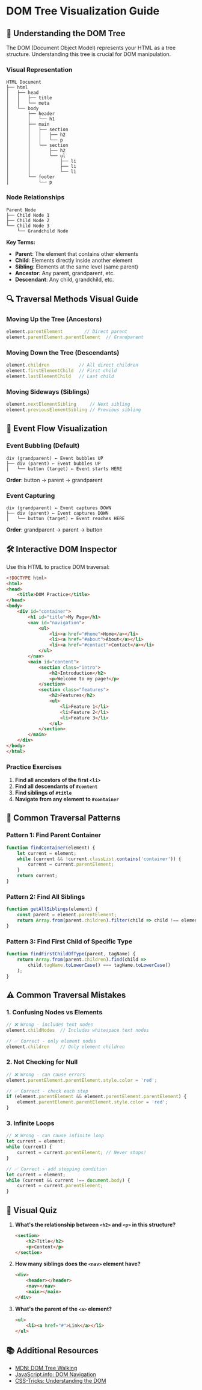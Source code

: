 # DOM Tree Visualization Guide

## 🌳 **Understanding the DOM Tree**

The DOM (Document Object Model) represents your HTML as a tree structure. Understanding this tree is crucial for DOM manipulation.

### Visual Representation

```
HTML Document
├── html
│   ├── head
│   │   ├── title
│   │   └── meta
│   └── body
│       ├── header
│       │   └── h1
│       ├── main
│       │   ├── section
│       │   │   ├── h2
│       │   │   └── p
│       │   └── section
│       │       ├── h2
│       │       └── ul
│       │           ├── li
│       │           ├── li
│       │           └── li
│       └── footer
│           └── p
```

### Node Relationships

```
Parent Node
├── Child Node 1
├── Child Node 2
└── Child Node 3
    └── Grandchild Node
```

**Key Terms:**
- **Parent**: The element that contains other elements
- **Child**: Elements directly inside another element
- **Sibling**: Elements at the same level (same parent)
- **Ancestor**: Any parent, grandparent, etc.
- **Descendant**: Any child, grandchild, etc.

## 🔍 **Traversal Methods Visual Guide**

### Moving Up the Tree (Ancestors)
```javascript
element.parentElement        // Direct parent
element.parentElement.parentElement  // Grandparent
```

### Moving Down the Tree (Descendants)
```javascript
element.children           // All direct children
element.firstElementChild  // First child
element.lastElementChild   // Last child
```

### Moving Sideways (Siblings)
```javascript
element.nextElementSibling     // Next sibling
element.previousElementSibling // Previous sibling
```

## 🎪 **Event Flow Visualization**

### Event Bubbling (Default)
```
div (grandparent) ← Event bubbles UP
├── div (parent) ← Event bubbles UP
│   └── button (target) ← Event starts HERE
```

**Order**: button → parent → grandparent

### Event Capturing
```
div (grandparent) ← Event captures DOWN
├── div (parent) ← Event captures DOWN
│   └── button (target) ← Event reaches HERE
```

**Order**: grandparent → parent → button

## 🛠️ **Interactive DOM Inspector**

Use this HTML to practice DOM traversal:

```html
<!DOCTYPE html>
<html>
<head>
    <title>DOM Practice</title>
</head>
<body>
    <div id="container">
        <h1 id="title">My Page</h1>
        <nav id="navigation">
            <ul>
                <li><a href="#home">Home</a></li>
                <li><a href="#about">About</a></li>
                <li><a href="#contact">Contact</a></li>
            </ul>
        </nav>
        <main id="content">
            <section class="intro">
                <h2>Introduction</h2>
                <p>Welcome to my page!</p>
            </section>
            <section class="features">
                <h2>Features</h2>
                <ul>
                    <li>Feature 1</li>
                    <li>Feature 2</li>
                    <li>Feature 3</li>
                </ul>
            </section>
        </main>
    </div>
</body>
</html>
```

### Practice Exercises

1. **Find all ancestors of the first `<li>`**
2. **Find all descendants of `#content`**
3. **Find siblings of `#title`**
4. **Navigate from any element to `#container`**

## 🎯 **Common Traversal Patterns**

### Pattern 1: Find Parent Container
```javascript
function findContainer(element) {
    let current = element;
    while (current && !current.classList.contains('container')) {
        current = current.parentElement;
    }
    return current;
}
```

### Pattern 2: Find All Siblings
```javascript
function getAllSiblings(element) {
    const parent = element.parentElement;
    return Array.from(parent.children).filter(child => child !== element);
}
```

### Pattern 3: Find First Child of Specific Type
```javascript
function findFirstChildOfType(parent, tagName) {
    return Array.from(parent.children).find(child => 
        child.tagName.toLowerCase() === tagName.toLowerCase()
    );
}
```

## ⚠️ **Common Traversal Mistakes**

### 1. Confusing Nodes vs Elements
```javascript
// ❌ Wrong - includes text nodes
element.childNodes  // Includes whitespace text nodes

// ✅ Correct - only element nodes
element.children    // Only element children
```

### 2. Not Checking for Null
```javascript
// ❌ Wrong - can cause errors
element.parentElement.parentElement.style.color = 'red';

// ✅ Correct - check each step
if (element.parentElement && element.parentElement.parentElement) {
    element.parentElement.parentElement.style.color = 'red';
}
```

### 3. Infinite Loops
```javascript
// ❌ Wrong - can cause infinite loop
let current = element;
while (current) {
    current = current.parentElement; // Never stops!
}

// ✅ Correct - add stopping condition
let current = element;
while (current && current !== document.body) {
    current = current.parentElement;
}
```

## 🧪 **Visual Quiz**

1. **What's the relationship between `<h2>` and `<p>` in this structure?**
   ```html
   <section>
       <h2>Title</h2>
       <p>Content</p>
   </section>
   ```

2. **How many siblings does the `<nav>` element have?**
   ```html
   <div>
       <header></header>
       <nav></nav>
       <main></main>
   </div>
   ```

3. **What's the parent of the `<a>` element?**
   ```html
   <ul>
       <li><a href="#">Link</a></li>
   </ul>
   ```

## 📚 **Additional Resources**

- [MDN: DOM Tree Walking](https://developer.mozilla.org/en-US/docs/Web/API/Document_Object_Model/Traversing_an_HTML_table)
- [JavaScript.info: DOM Navigation](https://javascript.info/dom-navigation)
- [CSS-Tricks: Understanding the DOM](https://css-tricks.com/dom/)

